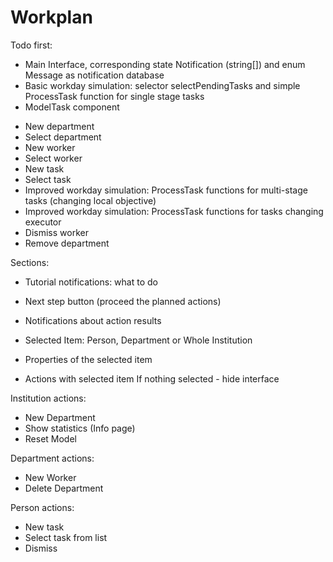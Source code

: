 # Workplan

Todo first:
+ Main Interface, corresponding state Notification (string[]) and enum Message as notification database 
+ Basic workday simulation: selector selectPendingTasks and simple ProcessTask function for single stage tasks 
+ ModelTask component
- New department
- Select department
- New worker
- Select worker
- New task
- Select task
- Improved workday simulation: ProcessTask functions for multi-stage tasks (changing local objective)
- Improved workday simulation: ProcessTask functions for tasks changing executor
- Dismiss worker
- Remove department

Sections:

- Tutorial notifications: what to do
- Next step button (proceed the planned actions)
- Notifications about action results

- Selected Item: Person, Department or Whole Institution
- Properties of the selected item
- Actions with selected item
If nothing selected - hide interface

Institution actions:
- New Department
- Show statistics (Info page)
- Reset Model

Department actions:
- New Worker
- Delete Department

Person actions:
- New task
- Select task from list
- Dismiss
